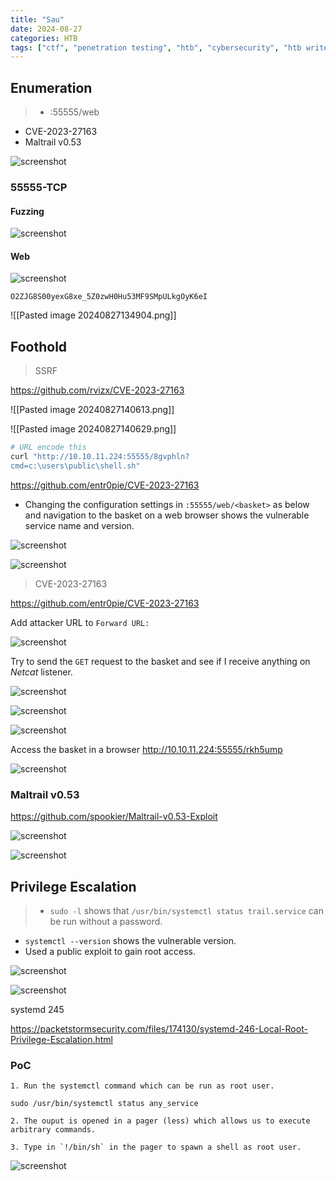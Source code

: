 ```yaml
---
title: "Sau"
date: 2024-08-27
categories: HTB
tags: ["ctf", "penetration testing", "htb", "cybersecurity", "htb writeup", "htb walkthrough", "hackthebox", "sau", "writeup"]
---
```


## Enumeration

> - :55555/web
- CVE-2023-27163
- Maltrail v0.53

![screenshot](/assets/images/sau1.png)

### 55555-TCP

#### Fuzzing

![screenshot](/assets/images/sau3.png)

#### Web

![screenshot](/assets/images/sau4.png)

```text
O2ZJG8S00yexG8xe_5Z0zwH0Hu53MF9SMpULkgOyK6eI
```

![[Pasted image 20240827134904.png]]

## Foothold
> SSRF

https://github.com/rvizx/CVE-2023-27163

![[Pasted image 20240827140613.png]]

![[Pasted image 20240827140629.png]]

```sh
# URL encode this
curl "http://10.10.11.224:55555/8gvphln?
cmd=c:\users\public\shell.sh"
```

https://github.com/entr0pie/CVE-2023-27163

- Changing the configuration settings in `:55555/web/<basket>` as below and navigation to the basket on a web browser shows the vulnerable service name and version. 

![screenshot](/assets/images/sau4.png)

![screenshot](/assets/images/sau5.png)

> CVE-2023-27163

https://github.com/entr0pie/CVE-2023-27163

Add attacker URL to `Forward URL:`

![screenshot](/assets/images/sau1.png)

Try to send the `GET` request to the basket and see if I receive anything on *Netcat* listener.

![screenshot](/assets/images/sau2.png)

![screenshot](/assets/images/sau3.png)

![screenshot](/assets/images/sau4.png)

Access the basket in a browser http://10.10.11.224:55555/rkh5ump

![screenshot](/assets/images/sau5.png)

### Maltrail v0.53

https://github.com/spookier/Maltrail-v0.53-Exploit

![screenshot](/assets/images/sau7.png)

![screenshot](/assets/images/sau6.png)

## Privilege Escalation

>- `sudo -l` shows that `/usr/bin/systemctl status trail.service` can be run without a password. 
- `systemctl --version` shows the vulnerable version.
- Used a public exploit to gain root access. 

![screenshot](/assets/images/sau9.png)

![screenshot](/assets/images/sau11.png)

systemd 245

https://packetstormsecurity.com/files/174130/systemd-246-Local-Root-Privilege-Escalation.html

### PoC

```text
1. Run the systemctl command which can be run as root user.

sudo /usr/bin/systemctl status any_service

2. The ouput is opened in a pager (less) which allows us to execute arbitrary commands.

3. Type in `!/bin/sh` in the pager to spawn a shell as root user.
```

![screenshot](/assets/images/sau13.png)


